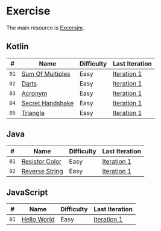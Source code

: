 # Exercise

The main resource is [Excersim](https://exercism.org).

## Kotlin

| #    | Name                                                                              | Difficulty | Last Iteration                                               |
| ---- | --------------------------------------------------------------------------------- | ---------- | ------------------------------------------------------------ |
| `01` | [Sum Of Multiples](https://exercism.org/tracks/kotlin/exercises/sum-of-multiples) | Easy       | [Iteration 1](Exercism/Kotlin/SumOfMultiples/Iteration1.kt)  |
| `02` | [Darts](https://exercism.org/tracks/kotlin/exercises/darts)                       | Easy       | [Iteration 1](Exercism/Kotlin/Darts/Iteration1.kt)           |
| `03` | [Acronym](https://exercism.org/tracks/kotlin/exercises/acronym)                   | Easy       | [Iteration 1](Exercism/Kotlin/Acronym/Iteration1.kt)         |
| `04` | [Secret Handshake](https://exercism.org/tracks/kotlin/exercises/secret-handshake) | Easy       | [Iteration 1](Exercism/Kotlin/SecretHandshake/Iteration1.kt) |
| `05` | [Triangle](https://exercism.org/tracks/kotlin/exercises/triangle)                 | Easy       | [Iteration 1](Exercism/Kotlin/Triangle/Iteration1.kt)        |

## Java

| #    | Name                                                                        | Difficulty | Last Iteration                                             |
| ---- | --------------------------------------------------------------------------- | ---------- | ---------------------------------------------------------- |
| `01` | [Resistor Color](https://exercism.org/tracks/java/exercises/resistor-color) | Easy       | [Iteration 1](Exercism/Java/ResistorColor/Iteration1.java) |
| `02` | [Reverse String](https://exercism.org/tracks/java/exercises/reverse-string) | Easy       | [Iteration 1](Exercism/Java/ReverseString/Iteration1.java) |

## JavaScript

| #    | Name                                                                                            | Difficulty | Last Iteration                                                        |
| ---- | ----------------------------------------------------------------------------------------------- | ---------- | --------------------------------------------------------------------- |
| `01` | [Hello World](https://www.hackerrank.com/challenges/js10-hello-world/problem?isFullScreen=true) | Easy       | [Iteration 1](HackerRank/10DaysOfJavaScript/HelloWorld/Iteration1.js) |
